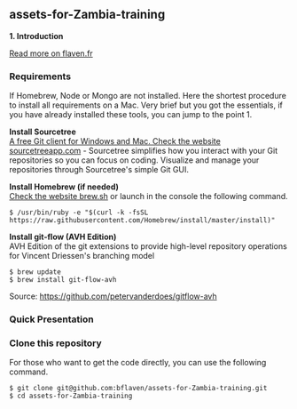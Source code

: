 ## assets-for-Zambia-training


**1. Introduction**<br />



[Read more on flaven.fr](http://flaven.fr/)


### Requirements

If Homebrew, Node or Mongo are not installed. Here the shortest procedure to install all requirements on a Mac. Very brief but you got the essentials, if you have already installed these tools, you can jump to the point 1.

**Install Sourcetree**<br />
[A free Git client for Windows and Mac. Check the website sourcetreeapp.com](https://www.sourcetreeapp.com/) - Sourcetree simplifies how you interact with your Git repositories so you can focus on coding. Visualize and manage your repositories through Sourcetree's simple Git GUI.

**Install Homebrew (if needed)**<br />
[Check the website brew.sh](https://brew.sh/) or launch in the console the following command.

```
$ /usr/bin/ruby -e "$(curl -k -fsSL https://raw.githubusercontent.com/Homebrew/install/master/install)"
```

**Install git-flow (AVH Edition)**<br />
AVH Edition of the git extensions to provide high-level repository operations for Vincent Driessen's branching model


```
$ brew update
$ brew install git-flow-avh 
```
Source: <a href="https://github.com/petervanderdoes/gitflow-avh" target="_blank">https://github.com/petervanderdoes/gitflow-avh</a>

### Quick Presentation



### Clone this repository

For those who want to get the code directly, you can use the following command.

```
$ git clone git@github.com:bflaven/assets-for-Zambia-training.git
$ cd assets-for-Zambia-training

```


